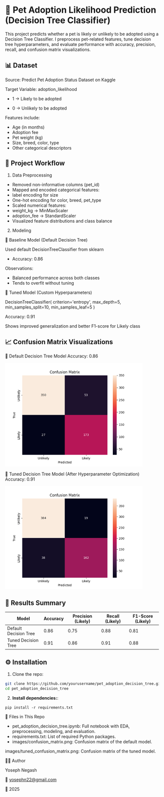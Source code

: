# 🐾 Pet Adoption Likelihood Prediction (Decision Tree Classifier)
This project predicts whether a pet is likely or unlikely to be adopted using a Decision Tree Classifier. I preprocess pet-related features, tune decision tree hyperparameters, and evaluate performance with accuracy, precision, recall, and confusion matrix visualizations.


## 📊 Dataset
Source: Predict Pet Adoption Status Dataset on Kaggle

Target Variable: adoption_likelihood

- 1 → Likely to be adopted

- 0 → Unlikely to be adopted

Features include:

- Age (in months)
- Adoption fee
- Pet weight (kg)
- Size, breed, color, type
- Other categorical descriptors

## 🚀 Project Workflow

1. Data Preprocessing
   
- Removed non-informative columns (pet_id)
- Mapped and encoded categorical features:
- label encoding for size
- One-hot encoding for color, breed, pet_type
- Scaled numerical features:
- weight_kg → MinMaxScaler
- adoption_fee → StandardScaler
- Visualized feature distributions and class balance

2. Modeling
   
🔹 Baseline Model (Default Decision Tree)

Used default DecisionTreeClassifier from sklearn
- Accuracy: 0.86

Observations:

- Balanced performance across both classes
- Tends to overfit without tuning

🔹 Tuned Model (Custom Hyperparameters)

DecisionTreeClassifier(
    criterion='entropy',
    max_depth=5,
    min_samples_split=10,
    min_samples_leaf=5
)

Accuracy: 0.91

Shows improved generalization and better F1-score for Likely class

## 📈 Confusion Matrix Visualizations
📌 Default Decision Tree Model
Accuracy: 0.86

<img src="images/confusion_matrix.png" alt="Confusion Matrix - Default Model" width="450">

📌 Tuned Decision Tree Model (After Hyperparameter Optimization)
Accuracy: 0.91

<img src="images/tuned_confusion_matrix.png" alt="Confusion Matrix - Tuned Model" width="450">

## 🧾 Results Summary

| Model                  | Accuracy | Precision (Likely) | Recall (Likely) | F1-Score (Likely) |
|------------------------|----------|---------------------|------------------|--------------------|
| Default Decision Tree  | 0.86     | 0.75                | 0.88             | 0.81               |
| Tuned Decision Tree    | 0.91     | 0.86                | 0.91             | 0.88               |

## ⚙️ Installation

1. Clone the repo:

```bash
git clone https://github.com/yourusername/pet_adoption_decision_tree.git
cd pet_adoption_decision_tree
```
2. **Install dependencies:**:   
```commandline
pip install -r requirements.txt
```

📂 Files in This Repo

- pet_adoption_decision_tree.ipynb: Full notebook with EDA, preprocessing, modeling, and evaluation.
- requirements.txt: List of required Python packages.
- images/confusion_matrix.png: Confusion matrix of the default model.

images/tuned_confusion_matrix.png: Confusion matrix of the tuned model.

👨‍💻 Author

Yoseph Negash

📧 yosephn22@gmail.com

📅 2025
